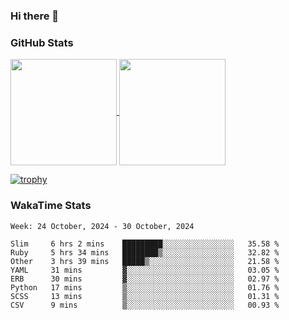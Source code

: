 ### Hi there 👋

### GitHub Stats

<a href="https://github.com/anuraghazra/github-readme-stats">
  <img align="center" height="170px" src="https://github-readme-stats.vercel.app/api/top-langs/?username=tksfjt1024&layout=compact&count_private=true&show_icons=true&show_icons=true&theme=graywhite" />
</a>
<a href="https://github.com/anuraghazra/github-readme-stats">
  <img align="center" height="170px" src="https://github-readme-stats.vercel.app/api?username=tksfjt1024&count_private=true&show_icons=true&show_icons=true&theme=graywhite" />
</a>

[![trophy](https://github-profile-trophy.vercel.app/?username=tksfjt1024)](https://github.com/ryo-ma/github-profile-trophy)

### WakaTime Stats

<!--START_SECTION:waka-->
```text
Week: 24 October, 2024 - 30 October, 2024

Slim     6 hrs 2 mins    █████████░░░░░░░░░░░░░░░░   35.58 % 
Ruby     5 hrs 34 mins   ████████▒░░░░░░░░░░░░░░░░   32.82 % 
Other    3 hrs 39 mins   █████▒░░░░░░░░░░░░░░░░░░░   21.58 % 
YAML     31 mins         ▓░░░░░░░░░░░░░░░░░░░░░░░░   03.05 % 
ERB      30 mins         ▓░░░░░░░░░░░░░░░░░░░░░░░░   02.97 % 
Python   17 mins         ▒░░░░░░░░░░░░░░░░░░░░░░░░   01.76 % 
SCSS     13 mins         ▒░░░░░░░░░░░░░░░░░░░░░░░░   01.31 % 
CSV      9 mins          ▒░░░░░░░░░░░░░░░░░░░░░░░░   00.93 % 
```
<!--END_SECTION:waka-->
